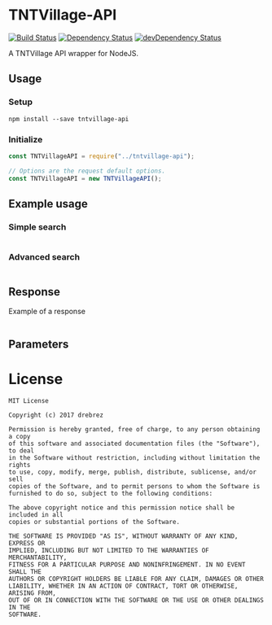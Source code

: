 # TNTVillage-API

[![Build Status](https://travis-ci.org/drebrez/TNTVillage-API.svg?branch=master)]()
[![Dependency Status](https://david-dm.org/drebrez/TNTVillage-API.svg)](https://david-dm.org/drebrez/TNTVillage-API)
[![devDependency Status](https://david-dm.org/drebrez/TNTVillage-API/dev-status.svg)](https://david-dm.org/drebrez/TNTVillage-API?type=dev)

A TNTVillage API wrapper for NodeJS.

## Usage

### Setup
```
npm install --save tntvillage-api
```

### Initialize
```js
const TNTVillageAPI = require("../tntvillage-api");

// Options are the request default options.
const TNTVillageAPI = new TNTVillageAPI();
```

## Example usage

### Simple search
```js

```

### Advanced search
```js

```

## Response

Example of a response
```js

```

## Parameters


# License
```
MIT License

Copyright (c) 2017 drebrez

Permission is hereby granted, free of charge, to any person obtaining a copy
of this software and associated documentation files (the "Software"), to deal
in the Software without restriction, including without limitation the rights
to use, copy, modify, merge, publish, distribute, sublicense, and/or sell
copies of the Software, and to permit persons to whom the Software is
furnished to do so, subject to the following conditions:

The above copyright notice and this permission notice shall be included in all
copies or substantial portions of the Software.

THE SOFTWARE IS PROVIDED "AS IS", WITHOUT WARRANTY OF ANY KIND, EXPRESS OR
IMPLIED, INCLUDING BUT NOT LIMITED TO THE WARRANTIES OF MERCHANTABILITY,
FITNESS FOR A PARTICULAR PURPOSE AND NONINFRINGEMENT. IN NO EVENT SHALL THE
AUTHORS OR COPYRIGHT HOLDERS BE LIABLE FOR ANY CLAIM, DAMAGES OR OTHER
LIABILITY, WHETHER IN AN ACTION OF CONTRACT, TORT OR OTHERWISE, ARISING FROM,
OUT OF OR IN CONNECTION WITH THE SOFTWARE OR THE USE OR OTHER DEALINGS IN THE
SOFTWARE.
```